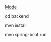 [Model](https://github.com/VladimirAntin/eo/blob/master/model.png)

cd backend

mvn install

mvn spring-boot:run